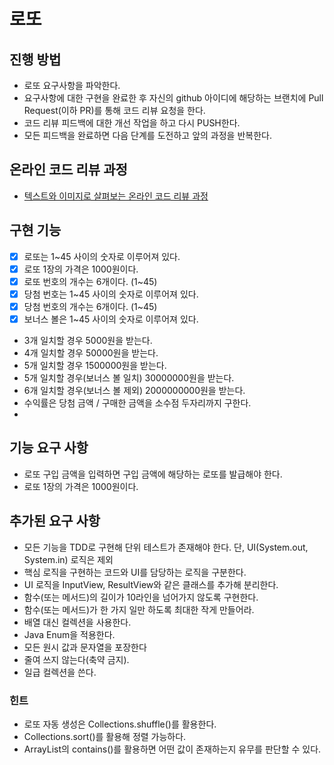 # 로또
## 진행 방법
* 로또 요구사항을 파악한다.
* 요구사항에 대한 구현을 완료한 후 자신의 github 아이디에 해당하는 브랜치에 Pull Request(이하 PR)를 통해 코드 리뷰 요청을 한다.
* 코드 리뷰 피드백에 대한 개선 작업을 하고 다시 PUSH한다.
* 모든 피드백을 완료하면 다음 단계를 도전하고 앞의 과정을 반복한다.

## 온라인 코드 리뷰 과정
* [텍스트와 이미지로 살펴보는 온라인 코드 리뷰 과정](https://github.com/next-step/nextstep-docs/tree/master/codereview)

## 구현 기능
- [X] 로또는 1~45 사이의 숫자로 이루어져 있다.
- [X] 로또 1장의 가격은 1000원이다.
- [X] 로또 번호의 개수는 6개이다. (1~45)
- [X] 당첨 번호는 1~45 사이의 숫자로 이루어져 있다.
- [X] 당첨 번호의 개수는 6개이다. (1~45)
- [X] 보너스 볼은 1~45 사이의 숫자로 이루어져 있다.
- 3개 일치할 경우 5000원을 받는다.
- 4개 일치할 경우 50000원을 받는다.
- 5개 일치할 경우 1500000원을 받는다.
- 5개 일치할 경우(보너스 볼 일치) 30000000원을 받는다.
- 6개 일치할 경우(보너스 볼 제외) 2000000000원을 받는다.
- 수익률은 당첨 금액 / 구매한 금액을 소수점 두자리까지 구한다.
- 

## 기능 요구 사항
- 로또 구입 금액을 입력하면 구입 금액에 해당하는 로또를 발급해야 한다.
- 로또 1장의 가격은 1000원이다.

## 추가된 요구 사항
- 모든 기능을 TDD로 구현해 단위 테스트가 존재해야 한다. 단, UI(System.out, System.in) 로직은 제외
- 핵심 로직을 구현하는 코드와 UI를 담당하는 로직을 구분한다.
- UI 로직을 InputView, ResultView와 같은 클래스를 추가해 분리한다.
- 함수(또는 메서드)의 길이가 10라인을 넘어가지 않도록 구현한다. 
- 함수(또는 메서드)가 한 가지 일만 하도록 최대한 작게 만들어라. 
- 배열 대신 컬렉션을 사용한다. 
- Java Enum을 적용한다. 
- 모든 원시 값과 문자열을 포장한다 
- 줄여 쓰지 않는다(축약 금지). 
- 일급 컬렉션을 쓴다.

### 힌트
- 로또 자동 생성은 Collections.shuffle()를 활용한다. 
- Collections.sort()를 활용해 정렬 가능하다. 
- ArrayList의 contains()를 활용하면 어떤 값이 존재하는지 유무를 판단할 수 있다.